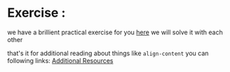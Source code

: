 
# Exercise : 
we have a brillient practical exercise for you [here](https://flexboxfroggy.com/) we will solve it with each other

that's it for additional reading about things like ```align-content``` you can following links: [Additional Resources](./resources.md)